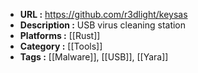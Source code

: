 - **URL :** https://github.com/r3dlight/keysas
- **Description :** USB virus cleaning station
- **Platforms :** [[Rust]]
- **Category :** [[Tools]]
- **Tags :** [[Malware]], [[USB]], [[Yara]]
